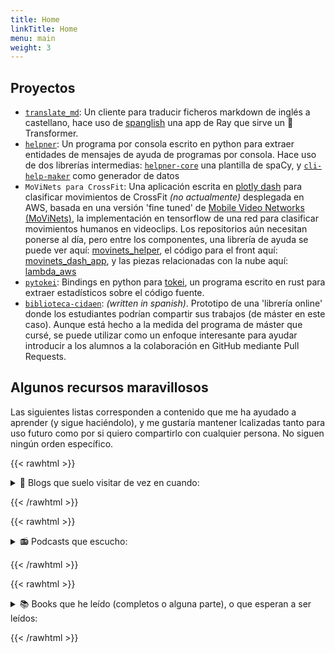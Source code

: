 ```yaml
---
title: Home
linkTitle: Home
menu: main
weight: 3
---
```



## Proyectos

- [`translate_md`](https://github.com/plaguss/translate-md/blob/main/pyproject.toml): Un cliente para traducir ficheros markdown de inglés a 
castellano, hace uso de [spanglish](https://github.com/plaguss/spanglish) una app de Ray que sirve un 🤗 Transformer.
- [`helpner`](https://github.com/plaguss/helpner): Un programa por consola escrito en python para extraer entidades
de mensajes de ayuda de programas por consola. Hace uso de dos librerías intermedias: [`helpner-core`](https://github.com/plaguss/helpner-core)
una plantilla de spaCy, y [`cli-help-maker`](https://github.com/plaguss/cli-help-maker) como generador de datos
- `MoViNets para CrossFit`: Una aplicación escrita en [plotly dash](https://dash.plotly.com/) para clasificar movimientos
de CrossFit _(no actualmente)_ desplegada en AWS, basada en una versión 'fine tuned' de [Mobile Video Networks (MoViNets)](https://github.com/tensorflow/models/tree/master/official/projects/movinet), la implementación
en tensorflow de una red para clasificar movimientos humanos en videoclips. Los repositorios
aún necesitan ponerse al día, pero entre los componentes, una librería de ayuda se puede ver
aquí: [movinets_helper](https://github.com/plaguss/movinets_helper), el código para el front aquí: [movinets_dash_app](https://github.com/plaguss/movinets_dash_app), y las piezas relacionadas con la nube aquí: [lambda_aws](https://github.com/plaguss/tfm-misc/tree/main/lambda_aws)
- [`pytokei`](https://github.com/plaguss/pytokei): Bindings en python para [tokei](https://github.com/XAMPPRocky/tokei), 
un programa escrito en rust para extraer estadísticos sobre el código fuente.
- [`biblioteca-cidaen`](https://github.com/plaguss/biblioteca-cidaen): _(written in spanish)_. Prototipo de una 'librería online' donde los estudiantes
podrían compartir sus trabajos (de máster en este caso).
Aunque está hecho a la medida del programa de máster que cursé, se puede
utilizar como un enfoque interesante para ayudar introducir a los alumnos
a la colaboración en GitHub mediante Pull Requests.

## Algunos recursos maravillosos
Las siguientes listas corresponden a contenido que me ha 
ayudado a aprender (y sigue haciéndolo), y me gustaría mantener lcalizadas
tanto para uso futuro como por si quiero compartirlo con cualquier persona.
No siguen ningún orden específico.


{{< rawhtml >}}
 <details>
<summary> 📔 Blogs que suelo visitar de vez en cuando:</summary> 
{{< /rawhtml >}}

- [https://snarky.ca/](https://snarky.ca/)
- [https://pradyunsg.me/blog/](https://pradyunsg.me/blog/)
- [https://textual.textualize.io/blog/](https://textual.textualize.io/blog/)
- [https://explosion.ai/blog](https://explosion.ai/blog)
- [https://ljvmiranda921.github.io](https://ljvmiranda921.github.io)
- [https://www.peterbaumgartner.com/blog/](https://www.peterbaumgartner.com/blog/)
- [https://stackoverflow.blog/](https://stackoverflow.blog/)
- [https://github.blog/](https://github.blog/)
- [https://lucumr.pocoo.org/](https://lucumr.pocoo.org/)
- [https://netflixtechblog.com/](https://netflixtechblog.com/)
- [https://wandb.ai/site/articles](https://wandb.ai/site/articles)
- [https://huggingface.co/blog](https://huggingface.co/blog)
- [https://blog.ganssle.io/](https://blog.ganssle.io/)
- [https://pytorch.org/blog/](https://pytorch.org/blog/)
- [https://www.anyscale.com/blog](https://www.anyscale.com/blog)
- [https://simonwillison.net/](https://simonwillison.net/)
- [https://lilianweng.github.io](https://lilianweng.github.io)
- [https://jalammar.github.io/](https://jalammar.github.io/)
- [https://alvarobartt.github.io/](https://alvarobartt.github.io/)
- [https://koaning.io/](https://koaning.io/)
- [https://thomwolf.io/](https://thomwolf.io/)
- [https://hynek.me/articles/](https://hynek.me/articles/)

{{< rawhtml >}}
 </details>
 
{{< /rawhtml >}}

{{< rawhtml >}}
 <details>
<summary> 📻 Podcasts que escucho:</summary> 
{{< /rawhtml >}}

- [The Stack Overflow Podcast](https://stackoverflow.blog/podcast/)
- [Podcast.__init__](https://www.pythonpodcast.com/)
- [The Machine Learning Podcast](https://www.themachinelearningpodcast.com/)
- [Data Engineering Podcast](https://www.dataengineeringpodcast.com/)
- [The Real Python Podcast](https://realpython.com/podcasts/rpp/)
- [The Changelog](https://changelog.com/podcast)
- [Test & Code in Python](https://testandcode.com/)
- [Talk Python To Me](https://talkpython.fm/)
- [The Rustacean Station Podcast](https://rustacean-station.org/)
- [Python Bytes](https://pythonbytes.fm/)
- [Practical AI](https://changelog.com/practicalai)
- [Open Source Startup Podcast](https://podcasts.google.com/search/Open%20Source%20Startup%20Podcast)
- [MLOps.community](https://podcast.mlops.community/)
- [Gradient Dissent](https://podcast.wandb.com/)

{{< rawhtml >}}
 </details>
 
{{< /rawhtml >}}

{{< rawhtml >}}
 <details>
<summary> 📚 Books que he leído (completos o alguna parte), o que esperan a ser leídos:</summary> 
{{< /rawhtml >}}

- [Natural Language Processing with PyTorch: Build Intelligent Language Applications Using Deep Learning](https://www.amazon.com/Natural-Language-Processing-PyTorch-Applications/dp/1491978236)
- [Natural Language Processing with Transformers](https://www.oreilly.com/library/view/natural-language-processing/9781098136789/)
- [Building Data Science Applications with FastAPI](https://www.oreilly.com/library/view/building-data-science/9781801079211/)
- [Fundamentals of Data Engineering](https://www.oreilly.com/library/view/fundamentals-of-data/9781098108298/)
- [Designing Data-Intensive Applications](https://www.oreilly.com/library/view/designing-data-intensive-applications/9781491903063/)
- [Building Machine Learning Systems with Python](https://www.amazon.com/Building-Machine-Learning-Systems-Python/dp/1782161406)
- [High Performance Python](https://www.oreilly.com/library/view/high-performance-python/9781492055013/)
- [Fluent Python](https://www.oreilly.com/library/view/fluent-python-2nd/9781492056348/)
- [Python for Data Analysis](https://www.oreilly.com/library/view/python-for-data/9781449323592/)
- [Python Cookbook](https://www.oreilly.com/library/view/python-cookbook-3rd/9781449357337/)
- [Big Data and Machine Learning in Quantitative Investment](https://www.amazon.com/Data-Machine-Learning-Quantitative-Investment/dp/1119522226)
- [Programming: Principles and Practice Using C++](https://www.amazon.com/Programming-Principles-Practice-Using-C-ebook/dp/B00KPTEH8C?ref_=ast_author_dp)
- [Cython](https://www.oreilly.com/library/view/cython/9781491901731/)
- [Mastering Object-Oriented Python](https://www.oreilly.com/library/view/mastering-object-oriented-python/9781789531367/)
- [Clean Code: A Handbook of Agile Software Craftsmanship](https://www.amazon.com/Clean-Code-Handbook-Software-Craftsmanship/dp/0132350882)
- [Feature Engineering for Machine Learning](https://www.oreilly.com/library/view/feature-engineering-for/9781491953235/)
- [Hands-On Machine Learning with Scikit-Learn]( Keras)
- [Web Scraping with Python](https://www.oreilly.com/library/view/web-scraping-with/9781491985564/)
- [CPython Internals](https://realpython.com/products/cpython-internals-book/)

{{< rawhtml >}}
 </details>
 
{{< /rawhtml >}}